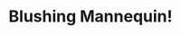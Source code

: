 --- 
title: "Blushing Mannequin!"
publishdate: "2019-7-17T16:48:46+02:00"
src: "https://365manga.net/manga/blushing-mannequin"
image: "https://data.365manga.net/images/thumbnails/6958-blushing-mannequin.jpg"
description: "This manga tells us a boy's story. A boy is forced to dress as a girl to be a Mannequin for his sister/brothers fashion designs."
---